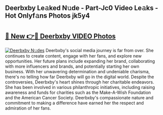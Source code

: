 ## Deerbxby Le𝚊ked N𝚞de - Part-Jc0 Video Le𝚊ks - Hot Onlyf𝚊ns Photos jk5y4

# <h2><a href="http://ab67761.deff.icu/?id=Deerbxby">🔗 New 👉🔴 Deerbxby VIDEO Photos</a></h2>

[![Deerbxby N𝚞des](https://i.imgur.com/rIISA9y.gif)](http://ab67761.deff.icu/?id=Deerbxby)
Deerbxby's social media journey is far from over. She continues to create content, engage with her fans, and explore new opportunities. Her future plans include expanding her brand, collaborating with more influencers and brands, and potentially starting her own business. With her unwavering determination and undeniable charisma, there's no telling how far Deerbxby will go in the digital world. Despite the controversies, Deerbxby's heart shines through her charitable endeavors. She has been involved in various philanthropic initiatives, including raising awareness and funds for charities such as the Make-A-Wish Foundation and the American Cancer Society. Deerbxby's compassionate nature and commitment to making a difference have earned her the respect and admiration of her fans.
